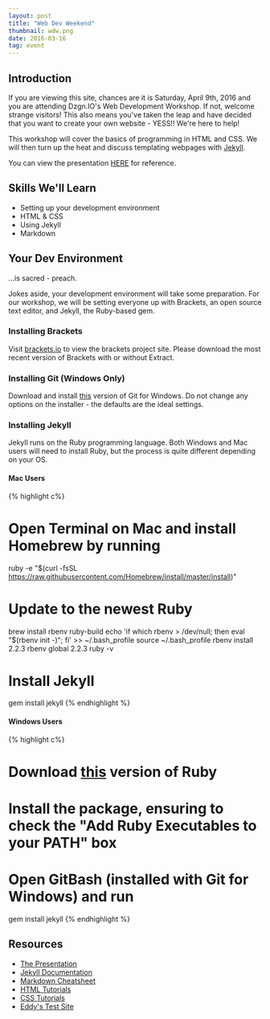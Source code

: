 ```yaml
---
layout: post
title: "Web Dev Weekend"
thumbnail: wdw.png
date: 2016-03-16
tag: event
---
```


## Introduction

If you are viewing this site, chances are it is Saturday, April 9th, 2016 and you are attending Dzgn.IO's Web Development Workshop. If not, welcome strange visitors! <span class="emoji emoji-alien"></span> This also means you've taken the leap and have decided that you want to create your own website - YESS!! <span class="emoji emoji-thumbs_up"></span> We're here to help!

This workshop will cover the basics of programming in HTML and CSS. We will then turn up the heat and discuss templating webpages with <a href="https://jekyllrb.com/" target="_blank">Jekyll</a>.

You can view the presentation <a href="https://docs.google.com/presentation/d/1atVlVMFR8oGAXJKRoR78Op2sxHMyvD-DqhUKsNTeGpM/edit?usp=sharing" target="_blank">HERE</a> for reference.

## Skills We'll Learn

* Setting up your development environment
* HTML &amp; CSS
* Using Jekyll
* Markdown

## Your Dev Environment

...is sacred - preach. <span class="emoji emoji-pray"></span>

Jokes aside, your development environment will take some preparation. For our workshop, we will be setting everyone up with Brackets, an open source text editor, and Jekyll, the Ruby-based gem.


### Installing Brackets

Visit <a href="http://brackets.io/" target="_blank">brackets.io</a> to view the brackets project site. Please download the most recent version of Brackets with or without Extract.


### Installing Git (Windows Only)

Download and install <a href="https://github.com/git-for-windows/git/releases/download/v2.8.1.windows.1/Git-2.8.1-64-bit.exe" target="_blank">this</a> version of Git for Windows. Do not change any options on the installer - the defaults are the ideal settings.


### Installing Jekyll

Jekyll runs on the Ruby programming language. Both Windows and Mac users will need to install Ruby, but the process is quite different depending on your OS.



####  Mac Users
{% highlight c%}
#  Open Terminal on Mac and install Homebrew by running

ruby -e "$(curl -fsSL https://raw.githubusercontent.com/Homebrew/install/master/install)"

# Update to the newest Ruby

brew install rbenv ruby-build
echo 'if which rbenv > /dev/null; then eval "$(rbenv init -)"; fi' >> ~/.bash_profile
source ~/.bash_profile
rbenv install 2.2.3
rbenv global 2.2.3
ruby -v

# Install Jekyll

gem install jekyll
{% endhighlight %}

####  Windows Users
{% highlight c%}
#  Download <a href="http://dl.bintray.com/oneclick/rubyinstaller/rubyinstaller-2.2.4-x64.exe">this</a> version of Ruby
#  Install the package, ensuring to check the "Add Ruby Executables to your PATH" box
#  Open GitBash (installed with Git for Windows) and run
gem install jekyll
{% endhighlight %}



## Resources
* <a href="https://docs.google.com/presentation/d/1atVlVMFR8oGAXJKRoR78Op2sxHMyvD-DqhUKsNTeGpM/edit?usp=sharing" target="_blank">The Presentation</a>
* <a href="https://jekyllrb.com/" target="_blank">Jekyll Documentation</a>
* <a href="https://jekyllrb.com/" target="_blank">Markdown Cheatsheet</a>
* <a href="http://www.w3schools.com/html/default.asp" target="_blank">HTML Tutorials</a>
* <a href="http://www.w3schools.com/css/default.asp" target="_blank">CSS Tutorials</a>
* <a href="https://github.com/eddymankim/testSite" target="_blank">Eddy's Test Site</a>
